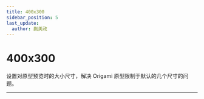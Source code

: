 ```yaml
---
title: 400x300
sidebar_position: 5
last_update:
  author: 蒯美政
---
```


# 400x300

设置对原型预览时的大小尺寸，解决 Origami 原型限制于默认的几个尺寸的问题。

---